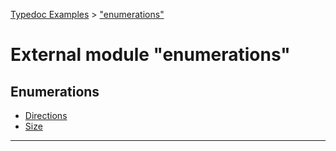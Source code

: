 [Typedoc Examples](../index.md) >  ["enumerations"](../modules/_enumerations_.md)
# External module "enumerations"








## Enumerations
* [Directions](../enums/_enumerations_.directions.md)
* [Size](../enums/_enumerations_.size.md)

---



